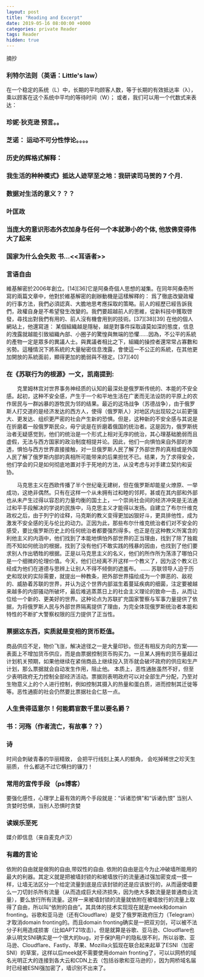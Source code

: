 ```yaml
---
layout: post
title: "Reading and Excerpt"
date: 2019-05-16 08:00:00 +0000
categories: private Reader
tags: Reader 
hidden: true
---
```

摘抄 



### 利特尔法则（英语：Little's law）
在一个稳定的系统（L）中，长期的平均顾客人数，等于长期的有效抵达率（λ），乘以顾客在这个系统中平均的等待时间（W）；
或者，我们可以用一个代数式来表达：

### 珍妮·狄克逊 预言。。

### 芝诺： 运动不可分性悖论。。。。  

### 历史的辉格式解释：  

### 我生活的种种模式》抵达人迹罕至之地：我研读司马贺的 7 个月.  

### 数据对生活的意义？？？  

### 叶匡政

### 当庞大的意识形态外衣加身与任何一个本就渺小的个体, 他放佛变得伟大了起来

### 国家为什么会失败  书...<<耳语者>>

### 言语自由　　
維基解密於2006年創立。[14][36]它是阿桑奇個人思想的凝集。在同年阿桑奇所寫的兩篇文章中，他對於維基解密的創辦動機是這樣解釋的：
爲了徹底改變政權的行事方法，我們必須認真、大膽地思考應採取的策略。前人的經歷已經告訴我們，政權自身是不希望發生改變的。我們要超越前人的思維，從新科技中獲取啓發，尋找出對我們有用的、前人沒有機會用到的技術。[37][38][39]
在他的個人網站上，他還寫道：
某個組織越是隱秘，越是對事件採取諱莫如深的態度，信息的洩露就越能引致組織內部、小圈子的驚惶與無端的恐懼……因為，不公平的系統的產物一定是眾多的異議人士。與異議者相比之下，組織的操控者還常常占寡數和劣勢。這種情況下將系統的大量秘密信息洩露，會使這一不公正的系統，在其他更加開放的系統面前，顯得更加的脆弱與不穩定。[37][40]


### 在《苏联行为的根源》一文，凯南提到:  
　　克里姆林宫对世界事务神经质的认知的最深处是俄罗斯传统的、本能的不安全感。起初，这种不安全感，产生于一个和平地生活在广袤而无法设防的平原上的农作居民与一群凶暴的游牧民为邻的结果。最近的这场战争（苏德战争），由于俄罗斯人打交道的是经济发达的西方人，使得（俄罗斯人）对地区内出现较之以前更强大、更发达、组织更严密的社会产生新的恐惧。但是，这种新的不安全感与其说是在折磨着一般俄罗斯民众，毋宁说是在折磨着俄国的统治者。这是因为，俄罗斯统治者无疑感觉到，他们的统治是一个形式上相对无序的统治，其心理基础脆弱而且虚假，无法与西方国家的政治制度相提并论。因此，他们一向惧怕来自外部的渗透，惧怕与西方世界直接接触，对一旦俄罗斯人民了解了外部世界的真相或是外国人民了解了俄罗斯内部的真相所可能带来的后果担忧不已。结果，为了求得安全，他们学会的只是如何彻底地置对手于死地的方法，从没考虑与对手建立契约和妥协。

　　马克思主义在西欧传播了半个世纪毫无建树，但在俄罗斯却能星火燎原、一举成功，这绝非偶然。只有在这样一个从未拥有过和睦的邻邦，甚或在其内部和外部也从未产生过得以容忍的力量均衡的国土上，一个崇尚社会间的经济冲突是无法通过和平手段解决的学说的民族中，马克思主义才能得以发扬。自建立了布尔什维克政权之后，由于列宁的诠释，马克斯的教义变得更加凶狠好斗，更具排他性，成为激发不安全感的无与伦比的动力。正因为此，那些布尔什维克统治者们对不安全的感受，要比俄罗斯历史上的任何统治者都要强烈得多。也正是在这种教义所寓含的利他主义的内涵中，他们找到了本能地惧怕外部世界的正当理由，找到了除了独裁而不知如何统治的根据，找到了没有他们不敢实践的残暴的因由，也找到了他们要求别人作出牺牲的根据。正是以马克思主义的名义，他们的所作所为荡涤了哪怕只是一个细微的伦理价值。今天，他们已经离不开这样一个教义了，因为这个教义已经成为他们在道德与思辨上让别人不得不倾倒的遮羞布。
......
苏联领导人迫于历史和现状的实际需要，就提出一种教条，把外部世界描绘成为一个罪恶的、敌视的、威胁着苏联的世界，并认为这个世界内部滋生着蔓延疾病的细菌，注定要被越来越多的内部骚动所破坏，最后难逃蒸蒸日上的社会主义理论的致命一击，从而让位给一个新的、更美好的世界。这种论点为苏联扩充国家警察与军事力量提供了依据，为将俄罗斯人民与外部世界隔离提供了理由，为完全体现俄罗斯统治者本能和特性的不断扩大警察权限的压力提供了正当性。



### 票据这东西，实质就是变相的货币贬值。
商品供应不足，物价飞涨，解决途径之一是大量印钞。但还有相反方向的方案——表面上不增加货币供应，而是由票据控制货币购买力。一旦某人拥有的货币量超过计划机关预期，如果他继续在紧俏商品上继续投入货币就会破坏政府的供应和生产计划，那么票据就会自动发生作用，阻止他。
本质上，恶性通胀虽然不好，但至少表明政府无力控制全部经济活动。票据则表明政府可以对全部生产分配，乃至对生物意义上的个人进行控制，例如控制其摄入的热量和蛋白质，进而控制其迁徙等等。恶性通膨的社会仍然要比票据社会仁慈一点。


### 人生贵得适意尔！何能羁宦数千里以要名爵？

### 书：河殇（作者流亡，有故事？？）

### 诗
时间会刺破青春的华丽精致，
会把平行线刻上美人的额角，
会吃掉稀世之珍天生丽质，
什么都逃不过它横扫的镰刀！

### 常用的宣传手段 （ps博客） 
要强化感性，心理学上最有效的两个手段就是：“诉诸恐惧”和“诉诸仇恨”
当别人贪婪时恐惧，当别人恐惧时贪婪

### 读娱乐至死 
媒介即信息（来自麦克卢汉）

### 有趣的言论  
依附的自由就是做狗的自由,带奴性的自由. 依附的自由是迄今为止冲破墙所能用的最大的利器。其定义就是把被墙封锁的和被墙放行的流量通过强加密变成一摸一样，让墙无法区分一个给定流量到底是应该封锁的还是应该放行的，从而逼使墙要么一刀切封杀所有流量（从而造成巨大经济损失，因为绝大多数流量是普通商业流量），要么放行所有流量。这样一来被墙封锁的流量就依附在被墙放行的流量上取得了自由，所以叫“依附的自由”。其具体的技术实现现在就是meek和domain fronting。谷歌和亚马逊（还有Cloudflare）是受了俄罗斯政府压力（Telegram）才取消domain fronting的。而且domain fronting确实是一把双刃剑，可以被不法分子利用造成损害（比如APT21攻击）。但是就算是谷歌、亚马逊、Cloudflare也承认明文SNI确实是一个很大的bug，对于保护用户的隐私很不利，所以谷歌、亚马逊、Cloudflare、Fastly、苹果、Mozilla火狐现在联合起来起草了ESNI（加密SNI）的草案，这样以后meek就不需要使用domain fronting了，可以以网桥的域名光明正大的连接到各大云和CDN上去（包括谷歌和亚马逊的），因为网桥域名届时已经被ESNI强加密了，墙识别不出来了。  
